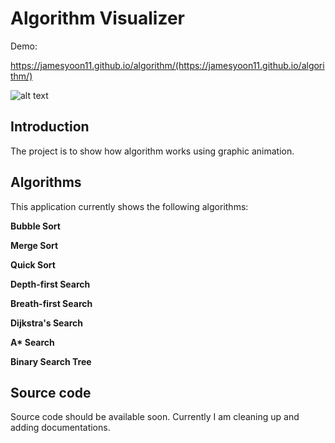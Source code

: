 # Algorithm Visualizer

Demo:

https://jamesyoon11.github.io/algorithm/(https://jamesyoon11.github.io/algorithm/)

![alt text](https://user-images.githubusercontent.com/13875691/131291130-c054b978-d03b-48f2-adcb-d03d1616ec49.png "Demo Site")

Introduction
------------

The project is to show how algorithm works using graphic animation.

Algorithms
------------

This application currently shows the following algorithms: 

**Bubble Sort**

**Merge Sort**
 
**Quick Sort**

**Depth-first Search**

**Breath-first Search**

**Dijkstra's Search**

**A\* Search**

**Binary Search Tree**

Source code 
------------

Source code should be available soon. Currently I am cleaning up and adding documentations. 
